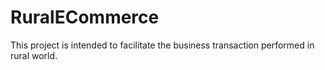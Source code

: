 # RuralECommerce
This project is intended to facilitate the business transaction performed in rural world.
